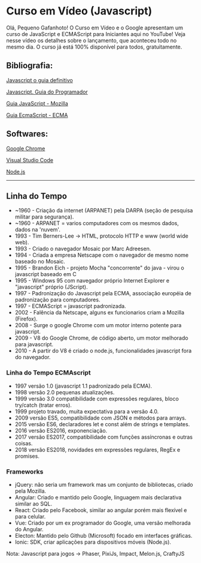 # Curso em Vídeo (Javascript)

Olá, Pequeno Gafanhoto! O Curso em Vídeo e o Google apresentam um curso de JavaScript e ECMAScript para Iniciantes aqui no YouTube! Veja nesse vídeo os detalhes sobre o lançamento, que aconteceu todo no mesmo dia. O curso já está 100% disponível para todos, gratuitamente.

## Bibliografia:

[Javascript o guia definitivo](https://www.amazon.com.br/JavaScript-Guia-Definitivo-David-Flanagan/dp/856583719X)

[Javascript. Guia do Programador](https://www.amazon.com.br/Javascript-Guia-Programador-Maur%C3%ADcio-Silva/dp/8575222481/ref=sr_1_1?__mk_pt_BR=%C3%85M%C3%85%C5%BD%C3%95%C3%91&crid=AKF7RZBYQR5B&keywords=javascript+guia+do+programador&qid=1559568212&s=books&sprefix=javascript+guia+do+%2Cstripbooks%2C250&sr=1-1)

[Guia JavaScript - Mozilla](https://developer.mozilla.org/pt-BR/docs/Web/JavaScript/Guide)

[Guia EcmaScript - ECMA](https://www.ecma-international.org/publications/standards/Ecma-262.htm)

## Softwares:

[Google Chrome](https://www.google.com/intl/pt-BR/chrome/)

[Visual Studio Code](https://code.visualstudio.com/)

[Node.js](https://nodejs.org/en/)

_____________________________________________________________________________________

## Linha do Tempo

- ~1960 - Criação da internet (ARPANET) pela DARPA (seção de pesquisa militar para segurança). 
- ~1960 - ARPANET = varios computadores com os mesmos dados, dados na 'nuvem'.
-  1993 - Tim Berners-Lee -> HTML, protocolo HTTP e www (world wide web).
-  1993 - Criado o navegador Mosaic por Marc Adreesen.
-  1994 - Criada a empresa Netscape com o navegador de mesmo nome baseado no Mosaic.
-  1995 - Brandon Eich - projeto Mocha "concorrente" do java - virou o javascript baseado em C
-  1995 - Windows 95 com navegador próprio Internet Explorer e "javascript" próprio (JScript).
-  1997 - Padronização do Javascript pela ECMA, associação européia de padronização para computadores.
-  1997 - ECMAScript = javascript padronizada.
-  2002 - Falência da Netscape, alguns ex funcionarios criam a Mozilla (Firefox).
-  2008 - Surge o google Chrome com um motor interno potente para javascript.
-  2009 - V8 do Google Chrome, de código aberto, um motor melhorado para javascript.
-  2010 - A partir do V8 é criado o node.js, funcionalidades javascript fora do navegador.

### Linha do Tempo ECMAscript

- 1997 versão 1.0 (javascript 1.1 padronizado pela ECMA).
- 1998 versão 2.0 pequenas atualizações.
- 1999 versão 3.0 compatibilidade com expressões regulares, bloco try/catch (tratar erros).
- 1999 projeto travado, muita expectativa para a versão 4.0.
- 2009 versão ES5, compatibilidade com JSON e métodos para arrays.
- 2015 versão ES6, declaradores let e const além de strings e templates.
- 2016 versão ES2016, exponenciação.
- 2017 versão ES2017, compatibilidade com funções assíncronas e outras coisas.
- 2018 versão ES2018, novidades em expressões regulares, RegEx e promises.

### Frameworks

- jQuery: não seria um framework mas um conjunto de bibliotecas, criado pela Mozilla.
- Angular: Criado e mantido pelo Google, linguagem mais declarativa similar ao SQL.
- React: Criado pelo Facebook, similar ao angular porém mais flexível e para celular.
- Vue: Criado por um ex programador do Google, uma versão melhorada do Angular.
- Electon: Mantido pelo Github (Microsoft) focado em interfaces gráficas.
- Ionic: SDK, criar aplicações para dispositivos móveis (Node.js).

Nota: Javascript para jogos -> Phaser, PixiJs, Impact, Melon.js, CraftyJS
